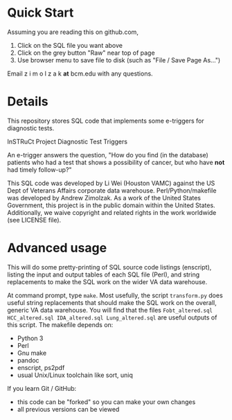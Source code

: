 Quick Start
========

Assuming you are reading this on github.com,

1. Click on the SQL file you want above
2. Click on the grey button "Raw" near top of page
3. Use browser menu to save file to disk (such as "File / Save Page As...")

Email z i m o l z a k **at** bcm.edu with any questions.

Details
========

This repository stores SQL code that implements some e-triggers for
diagnostic tests.

InSTRuCt Project Diagnostic Test Triggers

An e-trigger answers the question, "How do you find
(in the database) patients who had a test that shows a possibility of
cancer, but who have **not** had timely follow-up?"

This SQL code was developed by Li Wei (Houston VAMC) against the US
Dept of Veterans Affairs corporate data warehouse.
Perl/Python/makefile was developed by Andrew Zimolzak. As a work of
the United States Government, this project is in the public domain
within the United States. Additionally, we waive copyright and related
rights in the work worldwide (see LICENSE file).


Advanced usage
========

This will do some pretty-printing of SQL source code listings
(enscript), listing the input and output tables of each SQL file
(Perl), and string replacements to make the SQL work on the wider VA
data warehouse.

At command prompt, type `make`. Most usefully, the script
`transform.py` does useful string replacements that should make the
SQL work on the overall, generic VA data warehouse. You will find that
the files `Fobt_altered.sql HCC_altered.sql IDA_altered.sql
Lung_altered.sql` are useful outputs of this script. The makefile
depends on:

- Python 3
- Perl
- Gnu make
- pandoc
- enscript, ps2pdf
- usual Unix/Linux toolchain like sort, uniq

If you learn Git / GitHub:

- this code can be "forked" so you can make your own changes
- all previous versions can be viewed
